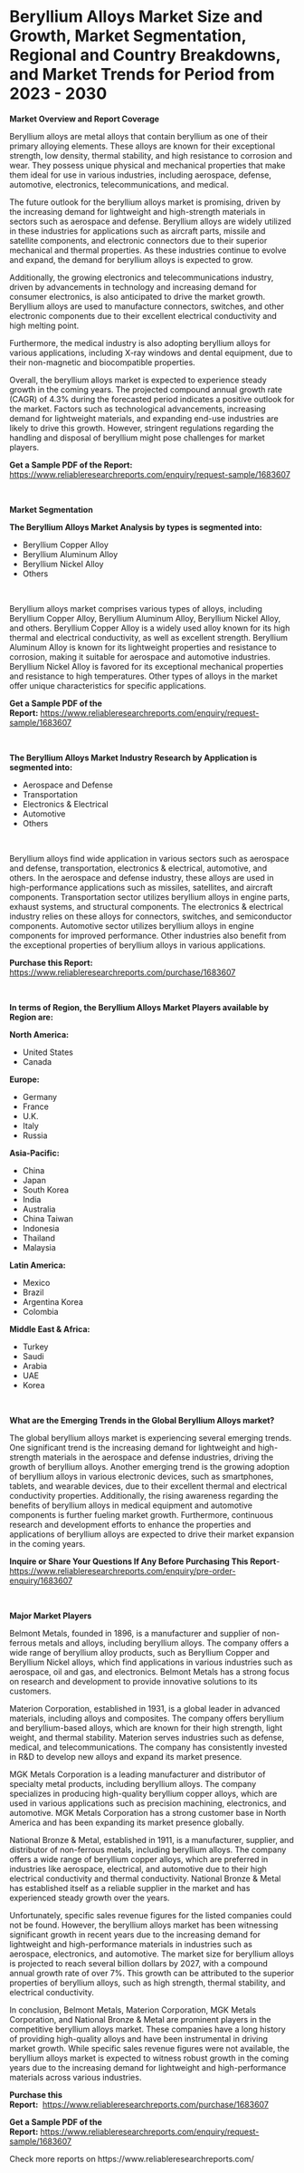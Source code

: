 <p><h1>Beryllium Alloys Market Size and Growth, Market Segmentation, Regional and Country Breakdowns, and Market Trends for Period from 2023 -  2030</h1></p><p><strong>Market Overview and Report Coverage</strong></p>
<p><p>Beryllium alloys are metal alloys that contain beryllium as one of their primary alloying elements. These alloys are known for their exceptional strength, low density, thermal stability, and high resistance to corrosion and wear. They possess unique physical and mechanical properties that make them ideal for use in various industries, including aerospace, defense, automotive, electronics, telecommunications, and medical.</p><p>The future outlook for the beryllium alloys market is promising, driven by the increasing demand for lightweight and high-strength materials in sectors such as aerospace and defense. Beryllium alloys are widely utilized in these industries for applications such as aircraft parts, missile and satellite components, and electronic connectors due to their superior mechanical and thermal properties. As these industries continue to evolve and expand, the demand for beryllium alloys is expected to grow.</p><p>Additionally, the growing electronics and telecommunications industry, driven by advancements in technology and increasing demand for consumer electronics, is also anticipated to drive the market growth. Beryllium alloys are used to manufacture connectors, switches, and other electronic components due to their excellent electrical conductivity and high melting point.</p><p>Furthermore, the medical industry is also adopting beryllium alloys for various applications, including X-ray windows and dental equipment, due to their non-magnetic and biocompatible properties.</p><p>Overall, the beryllium alloys market is expected to experience steady growth in the coming years. The projected compound annual growth rate (CAGR) of 4.3% during the forecasted period indicates a positive outlook for the market. Factors such as technological advancements, increasing demand for lightweight materials, and expanding end-use industries are likely to drive this growth. However, stringent regulations regarding the handling and disposal of beryllium might pose challenges for market players.</p></p>
<p><strong>Get a Sample PDF of the Report:</strong> <a href="https://www.reliableresearchreports.com/enquiry/request-sample/1683607">https://www.reliableresearchreports.com/enquiry/request-sample/1683607</a></p>
<p>&nbsp;</p>
<p><strong>Market Segmentation</strong></p>
<p><strong>The Beryllium Alloys Market Analysis by types is segmented into:</strong></p>
<p><ul><li>Beryllium Copper Alloy</li><li>Beryllium Aluminum Alloy</li><li>Beryllium Nickel Alloy</li><li>Others</li></ul></p>
<p>&nbsp;</p>
<p><p>Beryllium alloys market comprises various types of alloys, including Beryllium Copper Alloy, Beryllium Aluminum Alloy, Beryllium Nickel Alloy, and others. Beryllium Copper Alloy is a widely used alloy known for its high thermal and electrical conductivity, as well as excellent strength. Beryllium Aluminum Alloy is known for its lightweight properties and resistance to corrosion, making it suitable for aerospace and automotive industries. Beryllium Nickel Alloy is favored for its exceptional mechanical properties and resistance to high temperatures. Other types of alloys in the market offer unique characteristics for specific applications.</p></p>
<p><strong>Get a Sample PDF of the Report:</strong>&nbsp;<a href="https://www.reliableresearchreports.com/enquiry/request-sample/1683607">https://www.reliableresearchreports.com/enquiry/request-sample/1683607</a></p>
<p>&nbsp;</p>
<p><strong>The Beryllium Alloys Market Industry Research by Application is segmented into:</strong></p>
<p><ul><li>Aerospace and Defense</li><li>Transportation</li><li>Electronics & Electrical</li><li>Automotive</li><li>Others</li></ul></p>
<p>&nbsp;</p>
<p><p>Beryllium alloys find wide application in various sectors such as aerospace and defense, transportation, electronics & electrical, automotive, and others. In the aerospace and defense industry, these alloys are used in high-performance applications such as missiles, satellites, and aircraft components. Transportation sector utilizes beryllium alloys in engine parts, exhaust systems, and structural components. The electronics & electrical industry relies on these alloys for connectors, switches, and semiconductor components. Automotive sector utilizes beryllium alloys in engine components for improved performance. Other industries also benefit from the exceptional properties of beryllium alloys in various applications.</p></p>
<p><strong>Purchase this Report:</strong>&nbsp; <a href="https://www.reliableresearchreports.com/purchase/1683607">https://www.reliableresearchreports.com/purchase/1683607</a></p>
<p>&nbsp;</p>
<p><strong>In terms of Region, the Beryllium Alloys Market Players available by Region are:</strong></p>
<p>
    <p> <strong> North America: </strong>
        <ul>
            <li>United States</li>
            <li>Canada</li>
        </ul>
        </p> 
    <p> <strong> Europe: </strong>
        <ul>
            <li>Germany</li>
            <li>France</li>
            <li>U.K.</li>
            <li>Italy</li>
            <li>Russia</li>
        </ul>
        </p> 
    <p> <strong> Asia-Pacific: </strong>
        <ul>
            <li>China</li>
            <li>Japan</li>
            <li>South Korea</li>
            <li>India</li>
            <li>Australia</li>
            <li>China Taiwan</li>
            <li>Indonesia</li>
            <li>Thailand</li>
            <li>Malaysia</li>
        </ul>
        </p> 
    <p> <strong> Latin America: </strong>
        <ul>
            <li>Mexico</li>
            <li>Brazil</li>
            <li>Argentina Korea</li>
            <li>Colombia</li>
        </ul>
        </p> 
    <p> <strong> Middle East & Africa: </strong>
        <ul>
            <li>Turkey</li>
            <li>Saudi</li>
            <li>Arabia</li>
            <li>UAE</li>
            <li>Korea</li>
        </ul>
    </p>
    </p>
<p>&nbsp;</p>
<p><strong>What are the Emerging Trends in the Global Beryllium Alloys market?</strong></p>
<p><p>The global beryllium alloys market is experiencing several emerging trends. One significant trend is the increasing demand for lightweight and high-strength materials in the aerospace and defense industries, driving the growth of beryllium alloys. Another emerging trend is the growing adoption of beryllium alloys in various electronic devices, such as smartphones, tablets, and wearable devices, due to their excellent thermal and electrical conductivity properties. Additionally, the rising awareness regarding the benefits of beryllium alloys in medical equipment and automotive components is further fueling market growth. Furthermore, continuous research and development efforts to enhance the properties and applications of beryllium alloys are expected to drive their market expansion in the coming years.</p></p>
<p><strong>Inquire or Share Your Questions If Any Before Purchasing This Report</strong>- <a href="https://www.reliableresearchreports.com/enquiry/pre-order-enquiry/1683607">https://www.reliableresearchreports.com/enquiry/pre-order-enquiry/1683607</a></p>
<p>&nbsp;</p>
<p><strong>Major Market Players</strong></p>
<p><p>Belmont Metals, founded in 1896, is a manufacturer and supplier of non-ferrous metals and alloys, including beryllium alloys. The company offers a wide range of beryllium alloy products, such as Beryllium Copper and Beryllium Nickel alloys, which find applications in various industries such as aerospace, oil and gas, and electronics. Belmont Metals has a strong focus on research and development to provide innovative solutions to its customers.</p><p>Materion Corporation, established in 1931, is a global leader in advanced materials, including alloys and composites. The company offers beryllium and beryllium-based alloys, which are known for their high strength, light weight, and thermal stability. Materion serves industries such as defense, medical, and telecommunications. The company has consistently invested in R&D to develop new alloys and expand its market presence.</p><p>MGK Metals Corporation is a leading manufacturer and distributor of specialty metal products, including beryllium alloys. The company specializes in producing high-quality beryllium copper alloys, which are used in various applications such as precision machining, electronics, and automotive. MGK Metals Corporation has a strong customer base in North America and has been expanding its market presence globally.</p><p>National Bronze & Metal, established in 1911, is a manufacturer, supplier, and distributor of non-ferrous metals, including beryllium alloys. The company offers a wide range of beryllium copper alloys, which are preferred in industries like aerospace, electrical, and automotive due to their high electrical conductivity and thermal conductivity. National Bronze & Metal has established itself as a reliable supplier in the market and has experienced steady growth over the years.</p><p>Unfortunately, specific sales revenue figures for the listed companies could not be found. However, the beryllium alloys market has been witnessing significant growth in recent years due to the increasing demand for lightweight and high-performance materials in industries such as aerospace, electronics, and automotive. The market size for beryllium alloys is projected to reach several billion dollars by 2027, with a compound annual growth rate of over 7%. This growth can be attributed to the superior properties of beryllium alloys, such as high strength, thermal stability, and electrical conductivity.</p><p>In conclusion, Belmont Metals, Materion Corporation, MGK Metals Corporation, and National Bronze & Metal are prominent players in the competitive beryllium alloys market. These companies have a long history of providing high-quality alloys and have been instrumental in driving market growth. While specific sales revenue figures were not available, the beryllium alloys market is expected to witness robust growth in the coming years due to the increasing demand for lightweight and high-performance materials across various industries.</p></p>
<p><strong>Purchase this Report:</strong>&nbsp;&nbsp;<a href="https://www.reliableresearchreports.com/purchase/1683607">https://www.reliableresearchreports.com/purchase/1683607</a></p>
<p></p>
<p><strong>Get a Sample PDF of the Report:</strong>&nbsp;<a href="https://www.reliableresearchreports.com/enquiry/request-sample/1683607">https://www.reliableresearchreports.com/enquiry/request-sample/1683607</a></p>
<p>Check more reports on https://www.reliableresearchreports.com/</p>